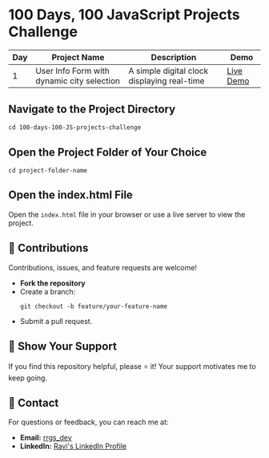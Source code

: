 <h1>100 Days, 100 JavaScript Projects Challenge</h1>
<table>
        <thead>
            <tr>
                <th>Day</th>
                <th>Project Name</th>
                <th>Description</th>
                <th>Demo</th>
            </tr>
        </thead>
        <tbody>
            <tr>
                <td>1</td>
                <td>User Info Form with dynamic city selection</td>
                <td>A simple digital clock displaying real-time</td>
                <td><a href="#">Live Demo</a></td>
            </tr>
            <tr>
            </tbody>
    </table>
  <div class="section">
        <h2>Navigate to the Project Directory</h2>
        <pre><code>cd 100-days-100-JS-projects-challenge</code></pre>
    </div>

  <div class="section">
        <h2>Open the Project Folder of Your Choice</h2>
        <pre><code>cd project-folder-name</code></pre>
    </div>

  <div class="section">
        <h2>Open the index.html File</h2>
        <p>Open the <code>index.html</code> file in your browser or use a live server to view the project.</p>
    </div>

   <div class="section">
        <h2>🙌 Contributions</h2>
        <p>Contributions, issues, and feature requests are welcome!</p>
        <ul>
            <li><strong>Fork the repository</strong></li>
            <li>Create a branch:
                <pre><code>git checkout -b feature/your-feature-name</code></pre>
            </li>
            <li>Submit a pull request.</li>
        </ul>
    </div>

   <div class="section">
        <h2>🌟 Show Your Support</h2>
        <p>If you find this repository helpful, please ⭐ it! Your support motivates me to keep going.</p>
    </div>

   <div class="section">
        <h2>📧 Contact</h2>
        <p>For questions or feedback, you can reach me at:</p>
        <ul>
            <li><strong>Email:</strong> <a href="mailto:raviraghavendrags@gmail.com">rrgs_dev</a></li>
            <li><strong>LinkedIn:</strong> <a href="https://www.linkedin.com/in/ravi-raghavendra-g-s-8188452a9/">Ravi's LinkedIn Profile</a></li>
        </ul>
    </div>
